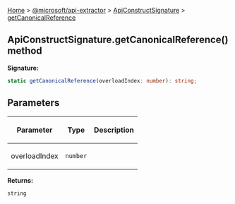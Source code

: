 [Home](./index) &gt; [@microsoft/api-extractor](./api-extractor.md) &gt; [ApiConstructSignature](./api-extractor.apiconstructsignature.md) &gt; [getCanonicalReference](./api-extractor.apiconstructsignature.getcanonicalreference.md)

## ApiConstructSignature.getCanonicalReference() method

<b>Signature:</b>

```typescript
static getCanonicalReference(overloadIndex: number): string;
```

## Parameters

|  <p>Parameter</p> | <p>Type</p> | <p>Description</p> |
|  --- | --- | --- |
|  <p>overloadIndex</p> | <p>`number`</p> |  |

<b>Returns:</b>

`string`

